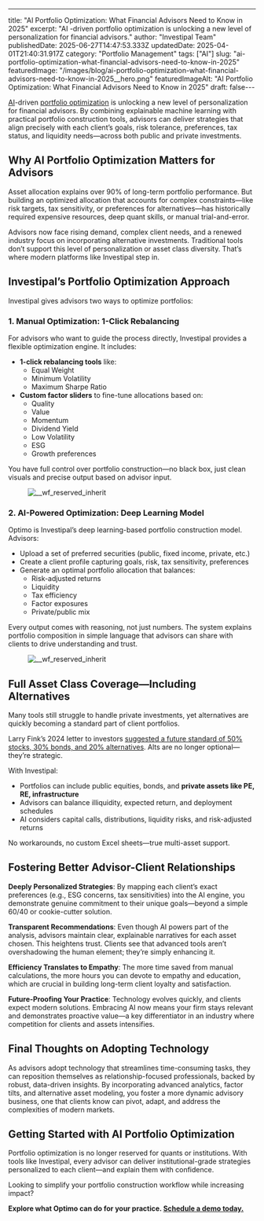 ---
title: "AI Portfolio Optimization: What Financial Advisors Need to Know in 2025"
excerpt: "AI -driven portfolio optimization is unlocking a new level of personalization for financial advisors."
author: "Investipal Team"
publishedDate: 2025-06-27T14:47:53.333Z
updatedDate: 2025-04-01T21:40:31.917Z
category: "Portfolio Management"
tags: ["AI"]
slug: "ai-portfolio-optimization-what-financial-advisors-need-to-know-in-2025"
featuredImage: "/images/blog/ai-portfolio-optimization-what-financial-advisors-need-to-know-in-2025__hero.png"
featuredImageAlt: "AI Portfolio Optimization: What Financial Advisors Need to Know in 2025"
draft: false---
<p id=""><a href="/blog/tag/ai">AI</a>-driven <a href="/features/asset-allocation">portfolio optimization</a> is unlocking a new level of personalization for financial advisors. By combining explainable machine learning with practical portfolio construction tools, advisors can deliver strategies that align precisely with each client’s goals, risk tolerance, preferences, tax status, and liquidity needs—across both public and private investments.</p><h2 id="">Why AI Portfolio Optimization Matters for Advisors</h2><p id="">Asset allocation explains over 90% of long-term portfolio performance. But building an optimized allocation that accounts for complex constraints—like risk targets, tax sensitivity, or preferences for alternatives—has historically required expensive resources, deep quant skills, or manual trial-and-error.</p><p id="">Advisors now face rising demand, complex client needs, and a renewed industry focus on incorporating alternative investments. Traditional tools don’t support this level of personalization or asset class diversity. That’s where modern platforms like Investipal step in.</p><h2 id="">Investipal’s Portfolio Optimization Approach</h2><p id="">Investipal gives advisors two ways to optimize portfolios:</p><h3 id="">1. Manual Optimization:&nbsp;1-Click Rebalancing</h3><p id="">For advisors who want to guide the process directly, Investipal provides a flexible optimization engine. It includes:</p><ul id=""><li id=""><strong id="">1-click rebalancing tools</strong> like:<ul id=""><li id="">Equal Weight</li><li id="">Minimum Volatility</li><li id="">Maximum Sharpe Ratio</li></ul></li><li id=""><strong id="">Custom factor sliders</strong> to fine-tune allocations based on:<ul id=""><li id="">Quality</li><li id="">Value</li><li id="">Momentum</li><li id="">Dividend Yield</li><li id="">Low Volatility</li><li id="">ESG</li><li id="">Growth preferences</li></ul></li></ul><p id="">You have full control over portfolio construction—no black box, just clean visuals and precise output based on advisor input.</p><figure class="w-richtext-figure-type-image w-richtext-align-fullwidth" style="max-width:2240px" data-rt-type="image" data-rt-align="fullwidth" data-rt-max-width="2240px"><div><img src="/images/blog/ai-portfolio-optimization-what-financial-advisors-need-to-know-in-2025__67ec5be870b7747b4d372025_Incorporating_20Client_20Parameters_20_24_.png" loading="lazy" alt="__wf_reserved_inherit"></div></figure><h3 id="">2. AI-Powered Optimization:&nbsp;Deep Learning Model</h3><p id="">Optimo is Investipal’s deep learning-based portfolio construction model. Advisors:</p><ul id=""><li id="">Upload a set of preferred securities (public, fixed income, private, etc.)</li><li id="">Create a client profile capturing goals, risk, tax sensitivity, preferences</li><li id="">Generate an optimal portfolio allocation that balances:<ul id=""><li id="">Risk-adjusted returns</li><li id="">Liquidity</li><li id="">Tax efficiency</li><li id="">Factor exposures</li><li id="">Private/public mix</li></ul></li></ul><p id="">Every output comes with reasoning, not just numbers. The system explains portfolio composition in simple language that advisors can share with clients to drive understanding and trust.</p><figure class="w-richtext-figure-type-image w-richtext-align-fullwidth" style="max-width:2240px" data-rt-type="image" data-rt-align="fullwidth" data-rt-max-width="2240px"><div><img src="/images/blog/ai-portfolio-optimization-what-financial-advisors-need-to-know-in-2025__67ec5bf5dfef123122494498_Incorporating_20Client_20Parameters_20_23_.png" loading="lazy" alt="__wf_reserved_inherit"></div></figure><h2 id="">Full Asset Class Coverage—Including Alternatives</h2><p id="">Many tools still struggle to handle private investments, yet alternatives are quickly becoming a standard part of client portfolios.</p><p id="">Larry Fink’s 2024 letter to investors <a rel="noopener noreferrer" target="_blank" href="https://www.planadviser.com/larry-fink-touts-importance-private-assets-annual-letter/" id="">suggested a future standard of 50% stocks, 30% bonds, and 20% alternatives</a>. Alts are no longer optional—they’re strategic.</p><p id="">With Investipal:</p><ul id=""><li id="">Portfolios can include public equities, bonds, and <strong id="">private assets like PE, RE, infrastructure</strong></li><li id="">Advisors can balance illiquidity, expected return, and deployment schedules</li><li id="">AI considers capital calls, distributions, liquidity risks, and risk-adjusted returns</li></ul><p id="">No workarounds, no custom Excel sheets—true multi-asset support.</p><h2 id="">Fostering Better Advisor-Client Relationships</h2><p id=""><strong id="">Deeply Personalized Strategies</strong>: By mapping each client’s exact preferences (e.g., ESG concerns, tax sensitivities) into the AI engine, you demonstrate genuine commitment to their unique goals—beyond a simple 60/40 or cookie-cutter solution.</p><p id=""><strong id="">Transparent Recommendations</strong>: Even though AI powers part of the analysis, advisors maintain clear, explainable narratives for each asset chosen. This heightens trust. Clients see that advanced tools aren’t overshadowing the human element; they’re simply enhancing it.</p><p id=""><strong id="">Efficiency Translates to Empathy</strong>: The more time saved from manual calculations, the more hours you can devote to empathy and education, which are crucial in building long-term client loyalty and satisfaction.</p><p id=""><strong id="">Future-Proofing Your Practice</strong>: Technology evolves quickly, and clients expect modern solutions. Embracing AI now means your firm stays relevant and demonstrates proactive value—a key differentiator in an industry where competition for clients and assets intensifies.</p><h2 id="">Final Thoughts on Adopting Technology</h2><p id="">As advisors adopt technology that streamlines time-consuming tasks, they can reposition themselves as relationship-focused professionals, backed by robust, data-driven insights. By incorporating advanced analytics, factor tilts, and alternative asset modeling, you foster a more dynamic advisory business, one that clients know can pivot, adapt, and address the complexities of modern markets.</p><h2 id="">Getting Started with AI Portfolio Optimization</h2><p id="">Portfolio optimization is no longer reserved for quants or institutions. With tools like Investipal, every advisor can deliver institutional-grade strategies personalized to each client—and explain them with confidence.</p><p id="">Looking to simplify your portfolio construction workflow while increasing impact?</p><p id=""><strong id="">Explore what Optimo can do for your practice. </strong><a href="/book-a-demo" id=""><strong id="">Schedule a demo today.</strong></a></p>